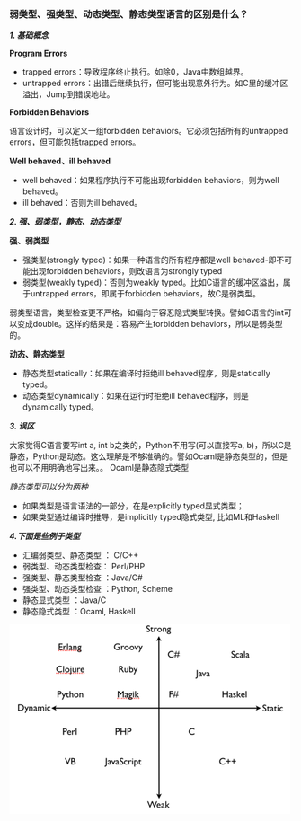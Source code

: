 ### 弱类型、强类型、动态类型、静态类型语言的区别是什么？

***1. 基础概念***

**Program Errors**

* trapped errors：导致程序终止执行。如除0，Java中数组越界。
* untrapped errors：出错后继续执行，但可能出现意外行为。如C里的缓冲区溢出，Jump到错误地址。

**Forbidden Behaviors**

语言设计时，可以定义一组forbidden behaviors。它必须包括所有的untrapped errors，但可能包括trapped errors。

**Well behaved、ill behaved**

* well behaved：如果程序执行不可能出现forbidden behaviors，则为well behaved。
* ill behaved：否则为ill behaved。

***2. 强、弱类型，静态、动态类型***

**强、弱类型**

* 强类型(strongly typed)：如果一种语言的所有程序都是well behaved-即不可能出现forbidden behaviors，则改语言为strongly typed
* 弱类型(weakly typed)：否则为weakly typed。比如C语言的缓冲区溢出，属于untrapped errors，即属于forbidden behaviors，故C是弱类型。

弱类型语言，类型检查更不严格，如偏向于容忍隐式类型转换。譬如C语言的int可以变成double。这样的结果是：容易产生forbidden behaviors，所以是弱类型的。

**动态、静态类型**

* 静态类型statically：如果在编译时拒绝ill behaved程序，则是statically typed。
* 动态类型dynamically：如果在运行时拒绝ill behaved程序，则是dynamically typed。

***3. 误区***

大家觉得C语言要写int a, int b之类的，Python不用写(可以直接写a, b)，所以C是静态，Python是动态。这么理解是不够准确的。譬如Ocaml是静态类型的，但是也可以不用明确地写出来。。 Ocaml是静态隐式类型

*静态类型可以分为两种*

* 如果类型是语言语法的一部分，在是explicitly typed显式类型；
* 如果类型通过编译时推导，是implicitly typed隐式类型, 比如ML和Haskell

***4.下面是些例子类型***

* 汇编弱类型、静态类型 ： C/C++
* 弱类型、动态类型检查： Perl/PHP
* 强类型、静态类型检查 ：Java/C#
* 强类型、动态类型检查 ：Python, Scheme
* 静态显式类型 ：Java/C
* 静态隐式类型 ：Ocaml, Haskell

![img_1.png](../images/img_1.png)
